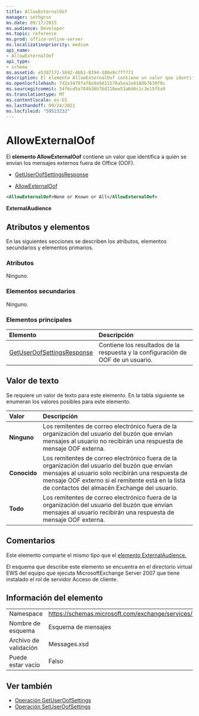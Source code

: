 ```yaml
---
title: AllowExternalOof
manager: sethgros
ms.date: 09/17/2015
ms.audience: Developer
ms.topic: reference
ms.prod: office-online-server
ms.localizationpriority: medium
api_name:
- AllowExternalOof
api_type:
- schema
ms.assetid: e5387172-5b92-4bb1-8394-180e9c7ff771
description: El elemento AllowExternalOof contiene un valor que identifica a quién se envían los mensajes externos fuera de Office (OOF).
ms.openlocfilehash: 7d2e34797af8a9e9d11570a5ea2e618db7630f0c
ms.sourcegitcommit: 54f6cd5a704b36b76d110ee53a6d6c1c3e15f5a9
ms.translationtype: MT
ms.contentlocale: es-ES
ms.lasthandoff: 09/24/2021
ms.locfileid: "59523232"
---
```

# <a name="allowexternaloof"></a>AllowExternalOof

El **elemento AllowExternalOof** contiene un valor que identifica a quién se envían los mensajes externos fuera de Office (OOF). 
  
- [GetUserOofSettingsResponse](getuseroofsettingsresponse.md)
  
- [AllowExternalOof](allowexternaloof.md)
  
```xml
<AllowExternalOof>None or Known or All</AllowExternalOof>
```

 **ExternalAudience**
## <a name="attributes-and-elements"></a>Atributos y elementos

En las siguientes secciones se describen los atributos, elementos secundarios y elementos primarios.
  
### <a name="attributes"></a>Atributos

Ninguno.
  
### <a name="child-elements"></a>Elementos secundarios

Ninguno.
  
### <a name="parent-elements"></a>Elementos principales

|**Elemento**|**Descripción**|
|:-----|:-----|
|[GetUserOofSettingsResponse](getuseroofsettingsresponse.md) <br/> |Contiene los resultados de la respuesta y la configuración de OOF de un usuario.  <br/> |
   
## <a name="text-value"></a>Valor de texto

Se requiere un valor de texto para este elemento. En la tabla siguiente se enumeran los valores posibles para este elemento.
  
|**Valor**|**Descripción**|
|:-----|:-----|
|**Ninguno** <br/> |Los remitentes de correo electrónico fuera de la organización del usuario del buzón que envían mensajes al usuario no recibirán una respuesta de mensaje OOF externa.  <br/> |
|**Conocido** <br/> |Los remitentes de correo electrónico fuera de la organización del usuario del buzón que envían mensajes al usuario solo recibirán una respuesta de mensaje OOF externo si el remitente está en la lista de contactos del almacén Exchange del usuario.  <br/> |
|**Todo** <br/> |Los remitentes de correo electrónico fuera de la organización del usuario del buzón que envían mensajes al usuario recibirán una respuesta de mensaje OOF externa.  <br/> |
   
## <a name="remarks"></a>Comentarios

Este elemento comparte el mismo tipo que el [elemento ExternalAudience.](externalaudience.md) 
  
El esquema que describe este elemento se encuentra en el directorio virtual EWS del equipo que ejecuta MicrosoftExchange Server 2007 que tiene instalado el rol de servidor Acceso de cliente.
  
## <a name="element-information"></a>Información del elemento

|||
|:-----|:-----|
|Namespace  <br/> |https://schemas.microsoft.com/exchange/services/2006/messages  <br/> |
|Nombre de esquema  <br/> |Esquema de mensajes  <br/> |
|Archivo de validación  <br/> |Messages.xsd  <br/> |
|Puede estar vacío  <br/> |Falso  <br/> |
   
## <a name="see-also"></a>Ver también

- [Operación GetUserOofSettings](getuseroofsettings-operation.md) 
- [Operación SetUserOofSettings](setuseroofsettings-operation.md)

